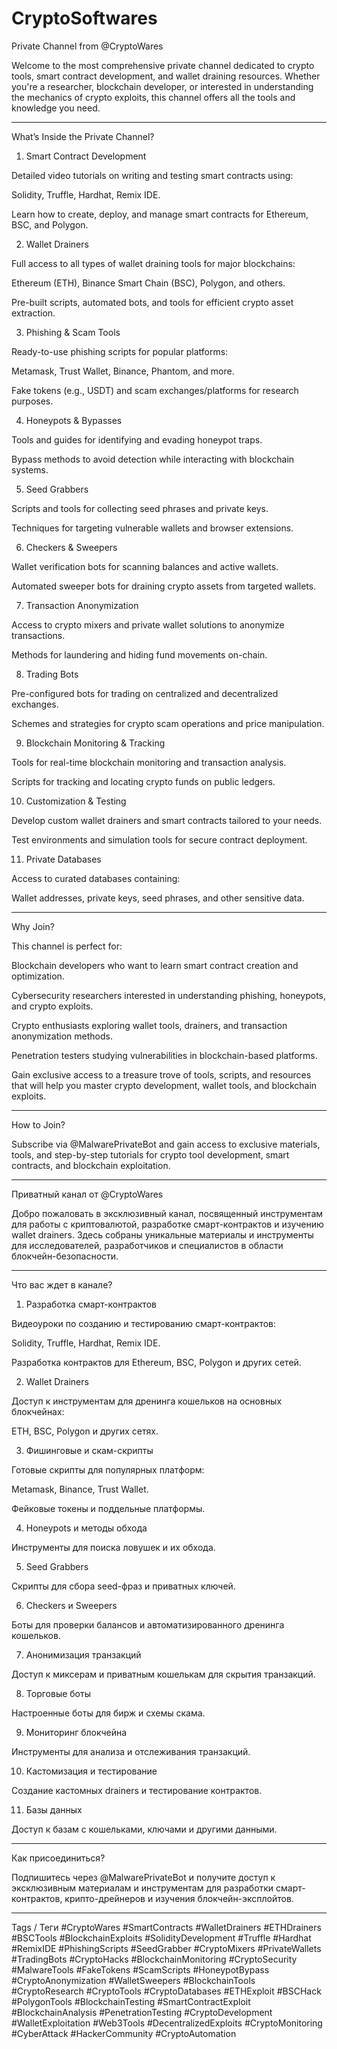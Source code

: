 # CryptoSoftwares
Private Channel from @CryptoWares

Welcome to the most comprehensive private channel dedicated to crypto tools, smart contract development, and wallet draining resources. Whether you're a researcher, blockchain developer, or interested in understanding the mechanics of crypto exploits, this channel offers all the tools and knowledge you need.


---

What’s Inside the Private Channel?

1. Smart Contract Development

Detailed video tutorials on writing and testing smart contracts using:

Solidity, Truffle, Hardhat, Remix IDE.


Learn how to create, deploy, and manage smart contracts for Ethereum, BSC, and Polygon.



2. Wallet Drainers

Full access to all types of wallet draining tools for major blockchains:

Ethereum (ETH), Binance Smart Chain (BSC), Polygon, and others.


Pre-built scripts, automated bots, and tools for efficient crypto asset extraction.



3. Phishing & Scam Tools

Ready-to-use phishing scripts for popular platforms:

Metamask, Trust Wallet, Binance, Phantom, and more.


Fake tokens (e.g., USDT) and scam exchanges/platforms for research purposes.



4. Honeypots & Bypasses

Tools and guides for identifying and evading honeypot traps.

Bypass methods to avoid detection while interacting with blockchain systems.



5. Seed Grabbers

Scripts and tools for collecting seed phrases and private keys.

Techniques for targeting vulnerable wallets and browser extensions.



6. Checkers & Sweepers

Wallet verification bots for scanning balances and active wallets.

Automated sweeper bots for draining crypto assets from targeted wallets.



7. Transaction Anonymization

Access to crypto mixers and private wallet solutions to anonymize transactions.

Methods for laundering and hiding fund movements on-chain.



8. Trading Bots

Pre-configured bots for trading on centralized and decentralized exchanges.

Schemes and strategies for crypto scam operations and price manipulation.



9. Blockchain Monitoring & Tracking

Tools for real-time blockchain monitoring and transaction analysis.

Scripts for tracking and locating crypto funds on public ledgers.



10. Customization & Testing

Develop custom wallet drainers and smart contracts tailored to your needs.

Test environments and simulation tools for secure contract deployment.



11. Private Databases

Access to curated databases containing:

Wallet addresses, private keys, seed phrases, and other sensitive data.






---

Why Join?

This channel is perfect for:

Blockchain developers who want to learn smart contract creation and optimization.

Cybersecurity researchers interested in understanding phishing, honeypots, and crypto exploits.

Crypto enthusiasts exploring wallet tools, drainers, and transaction anonymization methods.

Penetration testers studying vulnerabilities in blockchain-based platforms.


Gain exclusive access to a treasure trove of tools, scripts, and resources that will help you master crypto development, wallet tools, and blockchain exploits.


---

How to Join?

Subscribe via @MalwarePrivateBot and gain access to exclusive materials, tools, and step-by-step tutorials for crypto tool development, smart contracts, and blockchain exploitation.


---

Приватный канал от @CryptoWares

Добро пожаловать в эксклюзивный канал, посвященный инструментам для работы с криптовалютой, разработке смарт-контрактов и изучению wallet drainers. Здесь собраны уникальные материалы и инструменты для исследователей, разработчиков и специалистов в области блокчейн-безопасности.


---

Что вас ждет в канале?

1. Разработка смарт-контрактов

Видеоуроки по созданию и тестированию смарт-контрактов:

Solidity, Truffle, Hardhat, Remix IDE.


Разработка контрактов для Ethereum, BSC, Polygon и других сетей.



2. Wallet Drainers

Доступ к инструментам для дренинга кошельков на основных блокчейнах:

ETH, BSC, Polygon и других сетях.




3. Фишинговые и скам-скрипты

Готовые скрипты для популярных платформ:

Metamask, Binance, Trust Wallet.


Фейковые токены и поддельные платформы.



4. Honeypots и методы обхода

Инструменты для поиска ловушек и их обхода.



5. Seed Grabbers

Скрипты для сбора seed-фраз и приватных ключей.



6. Checkers и Sweepers

Боты для проверки балансов и автоматизированного дренинга кошельков.



7. Анонимизация транзакций

Доступ к миксерам и приватным кошелькам для скрытия транзакций.



8. Торговые боты

Настроенные боты для бирж и схемы скама.



9. Мониторинг блокчейна

Инструменты для анализа и отслеживания транзакций.



10. Кастомизация и тестирование

Создание кастомных drainers и тестирование контрактов.



11. Базы данных

Доступ к базам с кошельками, ключами и другими данными.





---

Как присоединиться?

Подпишитесь через @MalwarePrivateBot и получите доступ к эксклюзивным материалам и инструментам для разработки смарт-контрактов, крипто-дрейнеров и изучения блокчейн-эксплойтов.


---

Tags / Теги
#CryptoWares #SmartContracts #WalletDrainers #ETHDrainers #BSCTools #BlockchainExploits #SolidityDevelopment #Truffle #Hardhat #RemixIDE #PhishingScripts #SeedGrabber #CryptoMixers #PrivateWallets #TradingBots #CryptoHacks #BlockchainMonitoring #CryptoSecurity #MalwareTools #FakeTokens #ScamScripts #HoneypotBypass #CryptoAnonymization #WalletSweepers #BlockchainTools #CryptoResearch #CryptoTools #CryptoDatabases #ETHExploit #BSCHack #PolygonTools #BlockchainTesting #SmartContractExploit #BlockchainAnalysis #PenetrationTesting #CryptoDevelopment #WalletExploitation #Web3Tools #DecentralizedExploits #CryptoMonitoring #CyberAttack #HackerCommunity #CryptoAutomation
